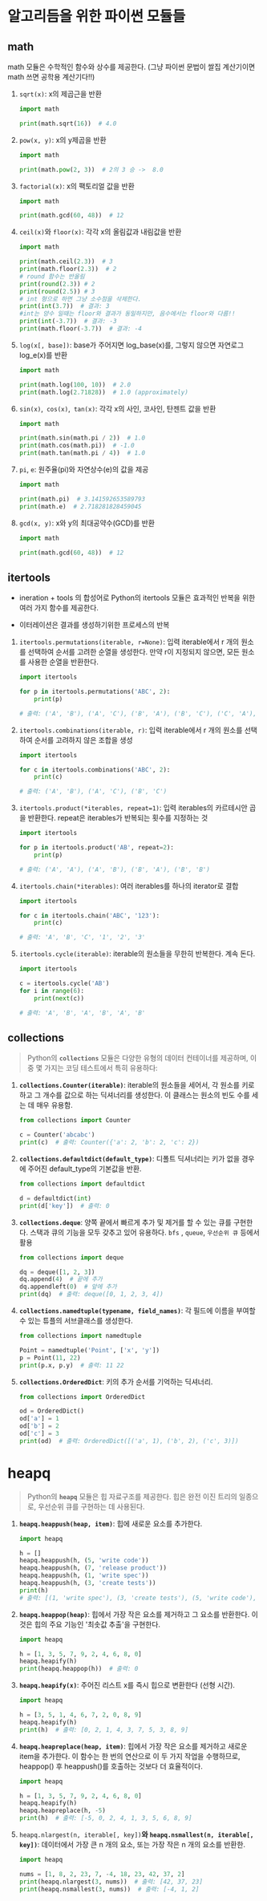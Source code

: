 # 알고리듬을 위한 파이썬 모듈들

## math

math 모듈은 수학적인 함수와 상수를 제공한다. (그냥 파이썬 문법이 쌀집 계산기이면 math 쓰면 공학용 계산기다!!) 

1. `sqrt(x)`: x의 제곱근을 반환
   
   ```python
   import math
   
   print(math.sqrt(16))  # 4.0
   ```

2. `pow(x, y)`: x의 y제곱을 반환
   
   ```python
   import math
   
   print(math.pow(2, 3))  # 2의 3 승 ->  8.0
   ```

3. `factorial(x)`: x의 팩토리얼 값을 반환
   
   ```python
   import math
   
   print(math.gcd(60, 48))  # 12
   ```

4. `ceil(x)`와 `floor(x)`: 각각 x의 올림값과 내림값을 반환
   
   ```python
   import math
   
   print(math.ceil(2.3))  # 3
   print(math.floor(2.3))  # 2
   # round 함수는 반올림
   print(round(2.3)) # 2
   print(round(2.5)) # 3
   # int 형으로 하면 그냥 소수점을 삭제한다. 
   print(int(3.7))  # 결과: 3
   #int는 양수 일때는 floor와 결과가 동일하지만, 음수에서는 floor와 다름!!
   print(int(-3.7))  # 결과: -3
   print(math.floor(-3.7))  # 결과: -4
   ```

5. `log(x[, base])`: base가 주어지면 log_base(x)를, 그렇지 않으면 자연로그 log_e(x)를 반환
   
   ```python
   import math
   
   print(math.log(100, 10))  # 2.0
   print(math.log(2.71828))  # 1.0 (approximately)
   ```

6. `sin(x)`,` cos(x)`,` tan(x)`: 각각 x의 사인, 코사인, 탄젠트 값을 반환
   
   ```python
   import math
   
   print(math.sin(math.pi / 2))  # 1.0
   print(math.cos(math.pi))  # -1.0
   print(math.tan(math.pi / 4))  # 1.0
   ```

7. `pi`, `e`: 원주율(pi)와 자연상수(e)의 값을 제공
   
   ```python
   import math
   
   print(math.pi)  # 3.141592653589793
   print(math.e)  # 2.718281828459045
   ```

8. `gcd(x, y)`: x와 y의 최대공약수(GCD)를 반환
   
   ```python
   import math
   
   print(math.gcd(60, 48))  # 12
   ```

## itertools

- ineration + tools 의 합성어로 Python의 itertools 모듈은 효과적인 반복을 위한 여러 가지 함수를 제공한다.

- 이터레이션은 결과를 생성하기위한 프로세스의 반복
1. `itertools.permutations(iterable, r=None)`: 입력 iterable에서 r 개의 원소를 선택하여 순서를 고려한 순열을 생성한다. 만약 r이 지정되지 않으면, 모든 원소를 사용한 순열을 반환한다.
   
   ```python
   import itertools
   
   for p in itertools.permutations('ABC', 2):
       print(p)
   
   # 출력: ('A', 'B'), ('A', 'C'), ('B', 'A'), ('B', 'C'), ('C', 'A'), ('C', 'B')
   ```

2. `itertools.combinations(iterable, r)`: 입력 iterable에서 r 개의 원소를 선택하여 순서를 고려하지 않은 조합을 생성
   
   ```python
   import itertools
   
   for c in itertools.combinations('ABC', 2):
       print(c)
   
   # 출력: ('A', 'B'), ('A', 'C'), ('B', 'C')
   ```

3. `itertools.product(*iterables, repeat=1)`: 입력 iterables의 카르테시안 곱을 반환한다. repeat은 iterables가 반복되는 횟수를 지정하는 것
   
   ```python
   import itertools
   
   for p in itertools.product('AB', repeat=2):
       print(p)
   
   # 출력: ('A', 'A'), ('A', 'B'), ('B', 'A'), ('B', 'B')
   ```

4. `itertools.chain(*iterables)`: 여러 iterables를 하나의 iterator로 결합
   
   ```python
   import itertools
   
   for c in itertools.chain('ABC', '123'):
       print(c)
   
   # 출력: 'A', 'B', 'C', '1', '2', '3'
   ```

5. `itertools.cycle(iterable)`: iterable의 원소들을 무한히 반복한다. 계속 돈다.
   
   ```python
   import itertools
   
   c = itertools.cycle('AB')
   for i in range(6):
       print(next(c))
   
   # 출력: 'A', 'B', 'A', 'B', 'A', 'B'
   ```

## collections

> Python의 **`collections`** 모듈은 다양한 유형의 데이터 컨테이너를 제공하며, 이 중 몇 가지는 코딩 테스트에서 특히 유용하다:

1. **`collections.Counter(iterable)`**: iterable의 원소들을 세어서, 각 원소를 키로 하고 그 개수를 값으로 하는 딕셔너리를 생성한다. 이 클래스는 원소의 빈도 수를 세는 데 매우 유용함.
   
   ```python
   from collections import Counter
   
   c = Counter('abcabc')
   print(c)  # 출력: Counter({'a': 2, 'b': 2, 'c': 2})
   ```

2. **`collections.defaultdict(default_type)`**: 디폴트 딕셔너리는 키가 없을 경우에 주어진 default_type의 기본값을 반환.
   
   ```python
   from collections import defaultdict
   
   d = defaultdict(int)
   print(d['key'])  # 출력: 0
   ```

3. **`collections.deque`**: 양쪽 끝에서 빠르게 추가 및 제거를 할 수 있는 큐를 구현한다. 스택과 큐의 기능을 모두 갖추고 있어 유용하다. `bfs` , `queue`, `우선순위 큐` 등에서 활용
   
   ```python
   from collections import deque
   
   dq = deque([1, 2, 3])
   dq.append(4)  # 끝에 추가
   dq.appendleft(0)  # 앞에 추가
   print(dq)  # 출력: deque([0, 1, 2, 3, 4])
   ```

4. **`collections.namedtuple(typename, field_names)`**: 각 필드에 이름을 부여할 수 있는 튜플의 서브클래스를 생성한다.
   
   ```python
   from collections import namedtuple
   
   Point = namedtuple('Point', ['x', 'y'])
   p = Point(11, 22)
   print(p.x, p.y)  # 출력: 11 22
   ```

5. **`collections.OrderedDict`**: 키의 추가 순서를 기억하는 딕셔너리.
   
   ```python
   from collections import OrderedDict
   
   od = OrderedDict()
   od['a'] = 1
   od['b'] = 2
   od['c'] = 3
   print(od)  # 출력: OrderedDict([('a', 1), ('b', 2), ('c', 3)])
   ```

# **heapq**

> Python의 **`heapq`** 모듈은 힙 자료구조를 제공한다. 힙은 완전 이진 트리의 일종으로, 우선순위 큐를 구현하는 데 사용된다.

1. **`heapq.heappush(heap, item)`**: 힙에 새로운 요소를 추가한다.
   
   ```python
   import heapq
   
   h = []
   heapq.heappush(h, (5, 'write code'))
   heapq.heappush(h, (7, 'release product'))
   heapq.heappush(h, (1, 'write spec'))
   heapq.heappush(h, (3, 'create tests'))
   print(h)
   # 출력: [(1, 'write spec'), (3, 'create tests'), (5, 'write code'), (7, 'release product')]
   ```

2. **`heapq.heappop(heap)`**: 힙에서 가장 작은 요소를 제거하고 그 요소를 반환한다. 이것은 힙의 주요 기능인 '최솟값 추출'을 구현한다.
   
   ```python
   import heapq
   
   h = [1, 3, 5, 7, 9, 2, 4, 6, 8, 0]
   heapq.heapify(h)
   print(heapq.heappop(h))  # 출력: 0
   ```

3. **`heapq.heapify(x)`**: 주어진 리스트 x를 즉시 힙으로 변환한다 (선형 시간).
   
   ```python
   import heapq
   
   h = [3, 5, 1, 4, 6, 7, 2, 0, 8, 9]
   heapq.heapify(h)
   print(h)  # 출력: [0, 2, 1, 4, 3, 7, 5, 3, 8, 9]
   ```

4. **`heapq.heapreplace(heap, item)`**: 힙에서 가장 작은 요소를 제거하고 새로운 item을 추가한다. 이 함수는 한 번의 연산으로 이 두 가지 작업을 수행하므로, heappop() 후 heappush()를 호출하는 것보다 더 효율적이다.
   
   ```python
   import heapq
   
   h = [1, 3, 5, 7, 9, 2, 4, 6, 8, 0]
   heapq.heapify(h)
   heapq.heapreplace(h, -5)
   print(h)  # 출력: [-5, 0, 2, 4, 1, 3, 5, 6, 8, 9]
   ```

5. `heapq.nlargest(n, iterable[, key])`**와 `heapq.nsmallest(n, iterable[, key])`**: 데이터에서 가장 큰 n 개의 요소, 또는 가장 작은 n 개의 요소를 반환한.
   
   ```python
   import heapq
   
   nums = [1, 8, 2, 23, 7, -4, 18, 23, 42, 37, 2]
   print(heapq.nlargest(3, nums))  # 출력: [42, 37, 23]
   print(heapq.nsmallest(3, nums))  # 출력: [-4, 1, 2]
   ```
